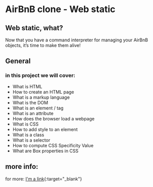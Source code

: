 # AirBnB clone - Web static

## Web static, what?
Now that you have a command interpreter for managing your AirBnB objects, it’s time to make them alive!

## General

### in this project we will cover:

- What is HTML
- How to create an HTML page
- What is a markup language
- What is the DOM
- What is an element / tag
- What is an attribute
- How does the browser load a webpage
- What is CSS
- How to add style to an element
- What is a class
- What is a selector
- How to compute CSS Specificity Value
- What are Box properties in CSS

## more info:
for more: [I'm a link](https://learn.shayhowe.com/html-css/){:target="_blank"}
